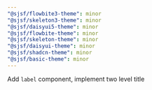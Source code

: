 ```yaml
---
"@sjsf/flowbite3-theme": minor
"@sjsf/skeleton3-theme": minor
"@sjsf/daisyui5-theme": minor
"@sjsf/flowbite-theme": minor
"@sjsf/skeleton-theme": minor
"@sjsf/daisyui-theme": minor
"@sjsf/shadcn-theme": minor
"@sjsf/basic-theme": minor
---
```


Add `label` component, implement two level title
